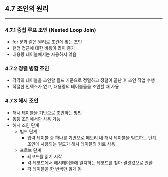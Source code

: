 ## 4.7 조인의 원리

---

### 4.7.1 중첩 루프 조인 (Nested Loop Join)

- for 문과 같은 원리로 조건에 맞는 조인
- 랜덤 접근에 대한 비용이 많이 증가
- 대용량 테이블에서는 사용하지 않음

### 4.7.2 정렬 병합 조인

- 각각의 테이블을 조인할 필드 기준으로 정렬하고 정렬이 끝난 후 조인 작업 수행
- 적절한 인덱스가 없고, 대용량의 테이블들을 조인할 때 사용

### 4.7.3 해시 조인

- 해시 테이블을 기반으로 조인하는 방법
- 동등 조인에서만 사용 가능
- 해시 조인 단계
    - 빌드 단계
        - 입력 테이블 중 하나를 기반으로 메모리 내 해시 테이블을 빌드하는 단계, 조인에 사용되는 필드가 해시 테이블의 키로 사용
    - 프로브 단계
        - 레코드를 읽기 시작
        - 각 레코드에서 해시테이블에 일치하는 레코드를 찾아 결괏값으로 반환
        - 각 테이블을 한 번씩만 읽게 됨
